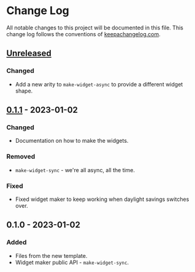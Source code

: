 # Change Log
All notable changes to this project will be documented in this file. This change log follows the conventions of [keepachangelog.com](http://keepachangelog.com/).

## [Unreleased]
### Changed
- Add a new arity to `make-widget-async` to provide a different widget shape.

## [0.1.1] - 2023-01-02
### Changed
- Documentation on how to make the widgets.

### Removed
- `make-widget-sync` - we're all async, all the time.

### Fixed
- Fixed widget maker to keep working when daylight savings switches over.

## 0.1.0 - 2023-01-02
### Added
- Files from the new template.
- Widget maker public API - `make-widget-sync`.

[Unreleased]: https://github.com/your-name/aleph-tests/compare/0.1.1...HEAD
[0.1.1]: https://github.com/your-name/aleph-tests/compare/0.1.0...0.1.1
